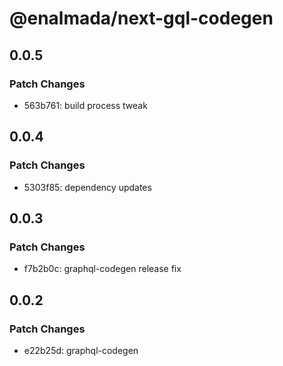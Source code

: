 # @enalmada/next-gql-codegen

## 0.0.5

### Patch Changes

- 563b761: build process tweak

## 0.0.4

### Patch Changes

- 5303f85: dependency updates

## 0.0.3

### Patch Changes

- f7b2b0c: graphql-codegen release fix

## 0.0.2

### Patch Changes

- e22b25d: graphql-codegen
